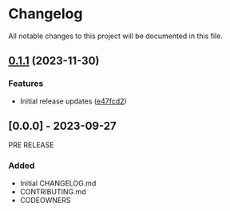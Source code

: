 # Changelog

All notable changes to this project will be documented in this file.

## [0.1.1](https://github.com/defenseunicorns/uds-capability-redis/compare/v0.1.0...v0.1.1) (2023-11-30)


### Features

* Initial release updates ([e47fcd2](https://github.com/defenseunicorns/uds-capability-redis/commit/e47fcd214a2b8a03cc508663fc692a7293e26de7))

## [0.0.0] - 2023-09-27
PRE RELEASE

### Added
- Initial CHANGELOG.md
- CONTRIBUTING.md
- CODEOWNERS
